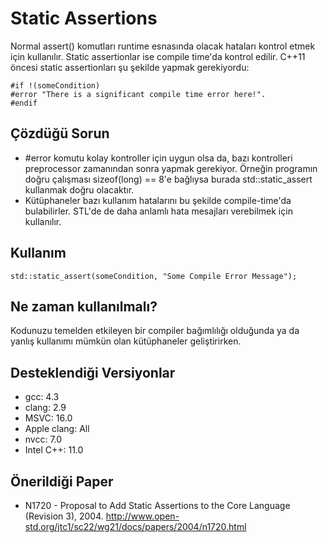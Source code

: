 # Static Assertions

Normal assert() komutları runtime esnasında olacak hataları kontrol etmek için kullanılır.
Static assertionlar ise compile time'da kontrol edilir. C++11 öncesi static assertionları şu şekilde yapmak gerekiyordu:

    #if !(someCondition)
    #error "There is a significant compile time error here!".
    #endif

## Çözdüğü Sorun

- #error komutu kolay kontroller için uygun olsa da, bazı kontrolleri preprocessor zamanından sonra yapmak gerekiyor. Örneğin programın doğru çalışması sizeof(long) == 8'e bağlıysa burada std::static_assert kullanmak doğru olacaktır.
- Kütüphaneler bazı kullanım hatalarını bu şekilde compile-time'da bulabilirler. STL'de de daha anlamlı hata mesajları verebilmek için kullanılır.

## Kullanım

    std::static_assert(someCondition, "Some Compile Error Message");

## Ne zaman kullanılmalı?

Kodunuzu temelden etkileyen bir compiler bağımlılığı olduğunda ya da yanlış kullanımı mümkün olan kütüphaneler geliştirirken.

## Desteklendiği Versiyonlar

- gcc: 4.3
- clang: 2.9
- MSVC: 16.0
- Apple clang: All
- nvcc: 7.0
- Intel C++: 11.0

## Önerildiği Paper

- N1720 - Proposal to Add Static Assertions to the Core Language (Revision 3), 2004. http://www.open-std.org/jtc1/sc22/wg21/docs/papers/2004/n1720.html